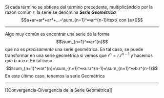 Si cada término se obtiene del término precedente, multiplicándolo por la razón común $r$, la serie se denomina ***Serie Geométrica***$$a+ar+ar²+ar³+...=\sum_{n=1}^∞ar^{n-1}\text{ con }a≠0$$
***
Algo muy común es encontrar una serie de la forma$$\sum_{n=1}^∞ar^{n}$$que no es *precisamente* una serie geométrica. En tal caso, se puede transformar en una serie geométrica si vemos que $r^n=r.r^{n-1}$ y hacemos que $b=a.r$. En tal caso $$\sum_{n=1}^∞ar^{n}=\sum_{n=1}^∞a.r.r^{n-1}=\sum_{n=1}^∞b.r^{n-1}$$
En este último caso, tenemos la serie Geométrica
***
[[Convergencia-Divergencia de la Serie Geométrica]]